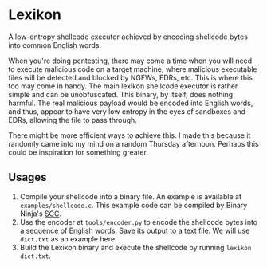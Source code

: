 # Lexikon

A low-entropy shellcode executor achieved by encoding shellcode bytes into common English words.

When you're doing pentesting, there may come a time when you will need to execute malicious code on a target machine, where malicious executable files will be detected and blocked by NGFWs, EDRs, etc. This is where this too may come in handy. The main lexikon shellcode executor is rather simple and can be unobfuscated. This binary, by itself, does nothing harmful. The real malicious payload would be encoded into English words, and thus, appear to have very low entropy in the eyes of sandboxes and EDRs, allowing the file to pass through.

There might be more efficient ways to achieve this. I made this because it randomly came into my mind on a random Thursday afternoon. Perhaps this could be inspiration for something greater.

## Usages

1. Compile your shellcode into a binary file. An example is available at `examples/shellcode.c`. This example code can be compiled by Binary Ninja's [SCC](https://scc.binary.ninja/).
2. Use the encoder at `tools/encoder.py` to encode the shellcode bytes into a sequence of English words. Save its output to a text file. We will use `dict.txt` as an example here.
3. Build the Lexikon binary and execute the shellcode by running `lexikon dict.txt`.
